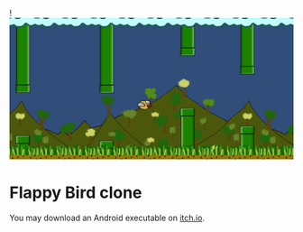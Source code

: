 !![Banner image](/Screenshots/banner.png)

# Flappy Bird clone

You may download an Android executable on [itch.io](https://snma.itch.io/flappybird-clone).
